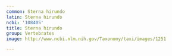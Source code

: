 ```yaml
---
common: Sterna hirundo
latin: Sterna hirundo
ncbi: '108405'
title: Sterna hirundo
group: Vertebrates
image: http://www.ncbi.nlm.nih.gov/Taxonomy/taxi/images/1251

---
```


